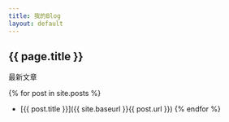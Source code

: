 ```yaml
---
title: 我的Blog
layout: default
---
```


## {{ page.title }}

最新文章

{% for post in site.posts %}
* [{{ post.title }}]({{ site.baseurl }}{{  post.url }})
{% endfor %}

